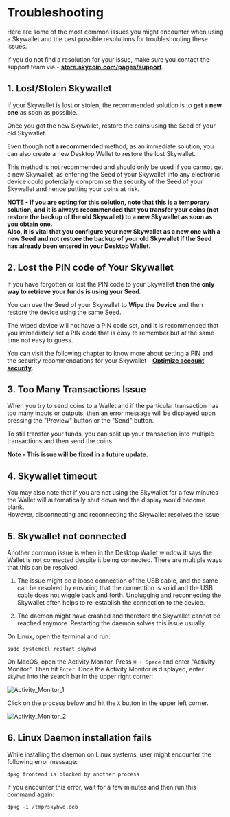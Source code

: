 # Troubleshooting

Here are some of the most common issues you might encounter when using a Skywallet and the best possible resolutions for troubleshooting these issues. 

If you do not find a resolution for your issue, make sure you contact the support team via - **[store.skycoin.com/pages/support](https://store.skycoin.com/pages/support)**.

## 1. Lost/Stolen Skywallet

If your Skywallet is lost or stolen, the recommended solution is to **get a new one** as soon as possible. 

Once you got the new Skywallet, restore the coins using the Seed of your old Skywallet.

Even though **not a recommended** method, as an immediate solution, you can also create a new Desktop Wallet to restore the lost Skywallet.

This method is not recommended and should only be used if you cannot get a new Skywallet, as entering the Seed of your Skywallet into any electronic device could potentially compromise the security of the Seed of your Skywallet and hence putting your coins at risk.

**NOTE - If you are opting for this solution, note that this is a temporary solution, and it is always recommended that you transfer your coins (not restore the backup of the old Skywallet) to a new Skywallet as soon as you obtain one.  
Also, it is vital that you configure your new Skywallet as a new one with a new Seed and not restore the backup of your old Skywallet if the Seed has already been entered in your Desktop Wallet.**

## 2. Lost the PIN code of Your Skywallet

If you have forgotten or lost the PIN code to your Skywallet **then the only way to retrieve your funds is using your Seed**.

You can use the Seed of your Skywallet to **Wipe the Device** and then restore the device using the same Seed.

The wiped device will not have a PIN code set, and it is recommended that you immediately set a PIN code that is easy to remember but at the same time not easy to guess.

You can visit the following chapter to know more about setting a PIN and the security recommendations for your Skywallet - **[Optimize account security](https://github.com/SkycoinProject/User-Manuals/blob/master/Skywallet/7.%20Optimizing%20the%20Security%20of%20your%20Skywallet.md).**

## 3. Too Many Transactions Issue

When you try to send coins to a Wallet and if the particular transaction has too many inputs or outputs, then an error message will be displayed upon pressing the "Preview" button or the "Send" button.

To still transfer your funds, you can split up your transaction into multiple transactions and then send the coins.

**Note - This issue will be fixed in a future update.**

## 4. Skywallet timeout

You may also note that if you are not using the Skywallet for a few minutes the Wallet will automatically shut down and the display would become blank.  
However, disconnecting and reconnecting the Skywallet resolves the issue.


## 5. Skywallet not connected

Another common issue is when in the Desktop Wallet window it says the Wallet is not connected despite it being connected. There are multiple ways that this can be resolved:

1. The issue might be a loose connection of the USB cable, and the same can be resolved by ensuring that the connection is solid and the USB cable does not wiggle back and forth. Unplugging and reconnecting the Skywallet often helps to re-establish the connection to the device. 

2. The daemon might have crashed and therefore the Skywallet cannot be reached anymore. Restarting the daemon solves this issue usually. 

On Linux, open the terminal and run:

```sudo systemctl restart skyhwd```

On MacOS, open the Activity Monitor. Press `⌘ + Space` and enter "Activity Monitor". Then hit `Enter`. Once the Activity Monitor is displayed, enter `skyhwd` into the search bar in the upper right corner: 

![Activity_Monitor_1](https://github.com/sreekumar13/hardware-wallet-manual/blob/master/Screenshot%202019-10-07%20at%2014.36.55.png)

Click on the process below and hit the `X` button in the upper left corner. 

![Activity_Monitor_2](https://github.com/sreekumar13/hardware-wallet-manual/blob/master/Screenshot%202019-10-07%20at%2014.38.13.png)

## 6. Linux Daemon installation fails

While installing the daemon on Linux systems, user might encounter the following error message: 

`dpkg frontend is blocked by another process`

If you encounter this error, wait for a few minutes and then run this command again: 

`dpkg -i /tmp/skyhwd.deb`


